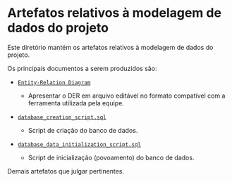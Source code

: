 # Artefatos relativos à modelagem de dados do projeto

Este diretório mantém os artefatos relativos à modelagem de dados do projeto. 

Os principais documentos a serem produzidos são:


* [`Entity-Relation Diagram`](DER.mwb)
	* Apresentar o DER em arquivo editável no formato compatível com a ferramenta utilizada pela equipe.

* [`database_creation_script.sql`](database_creation_script.sql)
	* Script de criação do banco de dados.

* [`database_data_initialization_script.sql`](database_data_initialization_script.sql)
	* Script de inicialização (povoamento) do banco de dados.

Demais artefatos que julgar pertinentes.
